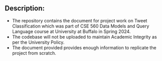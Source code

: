## Description:
- The repository contains the document for project work on Tweet Classification which was part of CSE 560 Data Models and Query Language course at University at Buffalo in Spring 2024.
- The codebase will not be uploaded to maintain Academic Integrity as per the University Policy.
- The document provided provides enough information to replicate the project from scratch.
